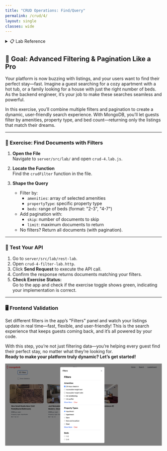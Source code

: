 ```yaml
---
title: "CRUD Operations: Find/Query"
permalink: /crud/4/
layout: single
classes: wide
---
```


<details>
<summary>📋 Lab Reference</summary>
<p><strong>Associated Lab File:</strong> <code>crud-4.lab.js</code></p>
</details>

## 🚀 Goal: Advanced Filtering & Pagination Like a Pro

Your platform is now buzzing with listings, and your users want to find their perfect stay—fast. Imagine a guest searching for a cozy apartment with a hot tub, or a family looking for a house with just the right number of beds. As the backend engineer, it’s your job to make these searches seamless and powerful.

In this exercise, you’ll combine multiple filters and pagination to create a dynamic, user-friendly search experience. With MongoDB, you’ll let guests filter by amenities, property type, and bed count—returning only the listings that match their dreams.

---

### 🧩 Exercise: Find Documents with Filters

1. **Open the File**  
   Navigate to `server/src/lab/` and open `crud-4.lab.js`.

2. **Locate the Function**  
   Find the `crudFilter` function in the file.

3. **Shape the Query**  
   - Filter by:
     - `amenities`: array of selected amenities
     - `propertyType`: specific property type
     - `beds`: range of beds (format: "2-3", "4-7")
   - Add pagination with:
     - `skip`: number of documents to skip
     - `limit`: maximum documents to return
   - No filters? Return all documents (with pagination).

---

### 🚦 Test Your API

1. Go to `server/src/lab/rest-lab`.
2. Open `crud-4-filter-lab.http`.
3. Click **Send Request** to execute the API call.
4. Confirm the response returns documents matching your filters.
5. **Check Exercise Status:**  
   Go to the app and check if the exercise toggle shows green, indicating your implementation is correct.

---

### 🖥️ Frontend Validation

Set different filters in the app’s "Filters" panel and watch your listings update in real time—fast, flexible, and user-friendly! This is the search experience that keeps guests coming back, and it’s all powered by your code.

With this step, you’re not just filtering data—you’re helping every guest find their perfect stay, no matter what they’re looking for.  
**Ready to make your platform truly dynamic? Let’s get started!**

![crud-4-lab](../../assets/images/crud-4-lab.png)
